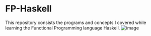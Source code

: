 # FP-Haskell
This repository consists the programs and concepts I covered while learning the Functional Programming language Haskell.
![image](https://user-images.githubusercontent.com/76823502/188725113-ff711ce2-8407-40f1-982a-1335c49c5f28.png)

